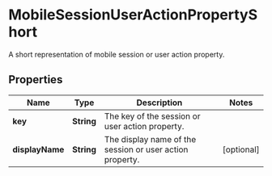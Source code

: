 

# MobileSessionUserActionPropertyShort

A short representation of mobile session or user action property.

## Properties

| Name | Type | Description | Notes |
|------------ | ------------- | ------------- | -------------|
|**key** | **String** | The key of the session or user action property. |  |
|**displayName** | **String** | The display name of the session or user action property. |  [optional] |



